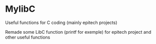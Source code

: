 # MylibC
Useful functions for C coding (mainly epitech projects)

Remade some LibC function (printf for exemple) for epitech project and other useful functions